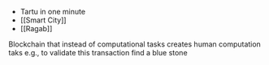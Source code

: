 - Tartu in one minute
- [[Smart City]]
- [[Ragab]]

Blockchain that instead of computational tasks creates human computation taks
e.g., to validate this transaction find a blue stone